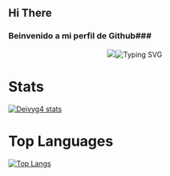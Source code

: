 ## Hi There

### Beinvenido a mi perfil de Github###

<p align="center">
<img src="https://git.io/typing-svg"><img src="https://readme-typing-svg.herokuapp.com?font=Fira+Code&pause=1000&color=F7742C&width=435&lines=i'm+DeivyG;i+'m+studing+of+Computer+Engineering;Quick+fox+jumps+nightly+above+wizard" alt="Typing SVG"/>
</p>

# Stats
[![Deivyg4 stats](https://github-readme-stats.vercel.app/api?username=Deivyg4&count_private=true&theme=tokyonight)](https://github.com/anuraghazra/github-readme-stats)

# Top Languages

[![Top Langs](https://github-readme-stats.vercel.app/api/top-langs/?username=Deivyg&layout=compact&theme=tokyonight)](https://github.com/anuraghazra/github-readme-stats)

<!-- 
____

*cursive*

**negrita**

***negrita y cursiva***

***

_CURSIVA_

_TEXTO DE CURSIVA_

__NEGRITA__

__tEXTO EN NEGRITA__

***

- Lista desodernada
- Primer elemento
- Segundo elemento

* lista desordenada 
* lslslsl
* jgjgjj

1. ordenada 
2. 2
3. 3

--- 

| columna 1 | columna 2 | columna 3 |
| --------- | --------- | --------- |
|dato 1     | dato 2    | dato 3    | 

-[ ]

-[x]  -->
